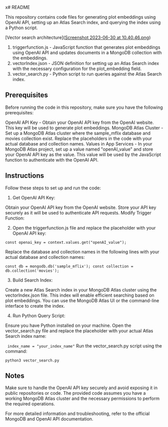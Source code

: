 x# README

This repository contains code files for generating plot embeddings using OpenAI API, setting up an Atlas Search index, and querying the index using a Python script.



[Vector search architecture]([Screenshot 2023-06-30 at 10.40.46.png](https://github.com/cozypet/vectorsearch/blob/1b459fed9f821db787f2da93b667c16535edefb5/Screenshot%202023-06-30%20at%2010.40.46.png))


1. triggerfunction.js - JavaScript function that generates plot embeddings using OpenAI API and updates documents in a MongoDB collection with the embeddings.
2. vectorIndex.json - JSON definition for setting up an Atlas Search index with the necessary configuration for the plot_embedding field.
3. vector_search.py - Python script to run queries against the Atlas Search index.

## Prerequisites
Before running the code in this repository, make sure you have the following prerequisites:

OpenAI API Key - Obtain your OpenAI API key from the OpenAI website. This key will be used to generate plot embeddings.
MongoDB Atlas Cluster - Set up a MongoDB Atlas cluster where the sample_mflix database and movies collection exist. Replace the placeholders in the code with your actual database and collection names.
Values in App Services - In your MongoDB Atlas project, set up a value named "openAI_value" and store your OpenAI API key as the value. This value will be used by the JavaScript function to authenticate with the OpenAI API.

## Instructions
Follow these steps to set up and run the code:

1. Get OpenAI API Key:

Obtain your OpenAI API key from the OpenAI website.
Store your API key securely as it will be used to authenticate API requests.
Modify Trigger Function:

2. Open the triggerfunction.js file and replace the placeholder with your OpenAI API key:

`const openai_key = context.values.get("openAI_value"); `

Replace the database and collection names in the following lines with your actual database and collection names:

`const db = mongodb.db('sample_mflix');
const collection = db.collection('movies');`

3. Build Search Index:

Create a new Atlas Search index in your MongoDB Atlas cluster using the vectorIndex.json file. This index will enable efficient searching based on plot embeddings. You can use the MongoDB Atlas UI or the command-line interface to create the index.

4. Run Python Query Script:

Ensure you have Python installed on your machine.
Open the vector_search.py file and replace the placeholder with your actual Atlas Search index name:

`
index_name = "your_index_name"`
Run the vector_search.py script using the command:

`python3 vector_search.py`

## Notes

Make sure to handle the OpenAI API key securely and avoid exposing it in public repositories or code.
The provided code assumes you have a working MongoDB Atlas cluster and the necessary permissions to perform the required operations.

For more detailed information and troubleshooting, refer to the official MongoDB and OpenAI API documentation.
